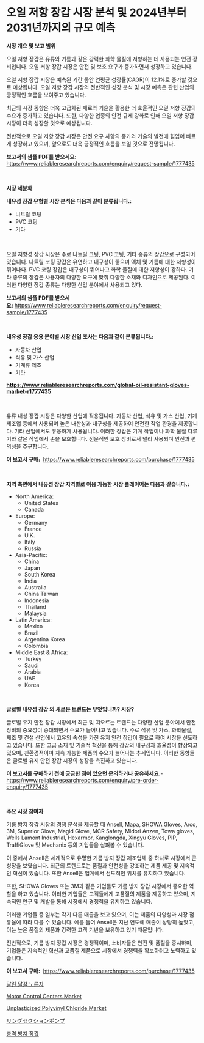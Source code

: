 <p><h1>오일 저항 장갑 시장 분석 및 2024년부터 2031년까지의 규모 예측</h1></p><p><strong>시장 개요 및 보고 범위</strong></p>
<p><p>오일 저항 장갑은 유류와 기름과 같은 강력한 화학 물질에 저항하는 데 사용되는 안전 장비입니다. 오일 저항 장갑 시장은 안전 및 보호 요구가 증가하면서 성장하고 있습니다. </p><p>오일 저항 장갑 시장은 예측된 기간 동안 연평균 성장률(CAGR)이 12.1%로 증가할 것으로 예상됩니다. 오일 저항 장갑 시장의 전반적인 성장 분석 및 시장 예측은 관련 산업의 긍정적인 흐름을 보여주고 있습니다. </p><p>최근의 시장 동향은 더욱 고급화된 재료와 기술을 활용한 더 효율적인 오일 저항 장갑의 수요가 증가하고 있습니다. 또한, 다양한 업종의 안전 규제 강화로 인해 오일 저항 장갑 시장이 더욱 성장할 것으로 예상됩니다.</p><p>전반적으로 오일 저항 장갑 시장은 안전 요구 사항의 증가와 기술의 발전에 힘입어 빠르게 성장하고 있으며, 앞으로도 더욱 긍정적인 흐름을 보일 것으로 전망됩니다.</p></p>
<p><strong>보고서의 샘플 PDF를 받으세요:</strong> <a href="https://www.reliableresearchreports.com/enquiry/request-sample/1777435">https://www.reliableresearchreports.com/enquiry/request-sample/1777435</a></p>
<p>&nbsp;</p>
<p><strong>시장 세분화</strong></p>
<p><strong>내유성 장갑 유형별 시장 분석은 다음과 같이 분류됩니다.:</strong></p>
<p><ul><li>니트릴 코팅</li><li>PVC 코팅</li><li>기타</li></ul></p>
<p>&nbsp;</p>
<p><p>오일 저항성 장갑 시장은 주로 나트릴 코팅, PVC 코팅, 기타 종류의 장갑으로 구성되어 있습니다. 나트릴 코팅 장갑은 유연하고 내구성이 좋으며 액체 및 기름에 대한 저항성이 뛰어나다. PVC 코팅 장갑은 내구성이 뛰어나고 화학 물질에 대한 저항성이 강하다. 기타 종류의 장갑은 사용자의 다양한 요구에 맞춰 다양한 소재와 디자인으로 제공된다. 이러한 다양한 장갑 종류는 다양한 산업 분야에서 사용되고 있다.</p></p>
<p><strong>보고서의 샘플 PDF를 받으세요:</strong>&nbsp;<a href="https://www.reliableresearchreports.com/enquiry/request-sample/1777435">https://www.reliableresearchreports.com/enquiry/request-sample/1777435</a></p>
<p>&nbsp;</p>
<p><strong> 내유성 장갑 응용 분야별 시장 산업 조사는 다음과 같이 분류됩니다.:</strong></p>
<p><ul><li>자동차 산업</li><li>석유 및 가스 산업</li><li>기계류 제조</li><li>기타</li></ul></p>
<p><strong><a href="https://www.reliableresearchreports.com/global-oil-resistant-gloves-market-r1777435">https://www.reliableresearchreports.com/global-oil-resistant-gloves-market-r1777435</a></strong></p>
<p>&nbsp;</p>
<p><p>유류 내성 장갑 시장은 다양한 산업에 적용됩니다. 자동차 산업, 석유 및 가스 산업, 기계 제조업 등에서 사용되며 높은 내산성과 내구성을 제공하여 안전한 작업 환경을 제공합니다. 기타 산업에서도 유용하게 사용됩니다. 이러한 장갑은 기계 작업이나 화학 물질 다루기와 같은 작업에서 손을 보호합니다. 전문적인 보호 장비로서 널리 사용되며 안전과 편의성을 추구합니다.</p></p>
<p><strong>이 보고서 구매:</strong>&nbsp; <a href="https://www.reliableresearchreports.com/purchase/1777435">https://www.reliableresearchreports.com/purchase/1777435</a></p>
<p>&nbsp;</p>
<p><strong>지역 측면에서 내유성 장갑 지역별로 이용 가능한 시장 플레이어는 다음과 같습니다.:</strong></p>
<p><ul>
    <li>
        North America:
        <ul>
            <li>United States</li>
            <li>Canada</li>
        </ul>
    </li>
    <li>
        Europe:
        <ul>
            <li>Germany</li>
            <li>France</li>
            <li>U.K.</li>
            <li>Italy</li>
            <li>Russia</li>
        </ul>
    </li>
    <li>
        Asia-Pacific:
        <ul>
            <li>China</li>
            <li>Japan</li>
            <li>South Korea</li>
            <li>India</li>
            <li>Australia</li>
            <li>China Taiwan</li>
            <li>Indonesia</li>
            <li>Thailand</li>
            <li>Malaysia</li>
        </ul>
    </li>
    <li>
        Latin America:
        <ul>
            <li>Mexico</li>
            <li>Brazil</li>
            <li>Argentina Korea</li>
            <li>Colombia</li>
        </ul>
    </li>
    <li>
        Middle East & Africa:
        <ul>
            <li>Turkey</li>
            <li>Saudi</li>
            <li>Arabia</li>
            <li>UAE</li>
            <li>Korea</li>
        </ul>
    </li>
    </ul></p>
<p>&nbsp;</p>
<p><strong>글로벌 내유성 장갑 의 새로운 트렌드는 무엇입니까? 시장?</strong></p>
<p><p>글로벌 유지 안전 장갑 시장에서 최근 및 떠오르는 트렌드는 다양한 산업 분야에서 안전 장비의 중요성이 증대되면서 수요가 늘어나고 있습니다. 주로 석유 및 가스, 화학물질, 제조 및 건설 산업에서 고유의 속성을 가진 유지 안전 장갑이 필요로 하여 시장을 선도하고 있습니다. 또한 고급 소재 및 기술적 혁신을 통해 장갑의 내구성과 효율성이 향상되고 있으며, 친환경적이며 지속 가능한 제품의 수요가 늘어나는 추세입니다. 이러한 동향들은 글로벌 유지 안전 장갑 시장의 성장을 촉진하고 있습니다.</p></p>
<p><strong>이 보고서를 구매하기 전에 궁금한 점이 있으면 문의하거나 공유하세요.</strong>- <a href="https://www.reliableresearchreports.com/enquiry/pre-order-enquiry/1777435">https://www.reliableresearchreports.com/enquiry/pre-order-enquiry/1777435</a></p>
<p>&nbsp;</p>
<p><strong>주요 시장 참여자</strong></p>
<p><p>기름 방지 장갑 시장의 경쟁 분석을 제공할 때 Ansell, Mapa, SHOWA Gloves, Arco, 3M, Superior Glove, Magid Glove, MCR Safety, Midori Anzen, Towa gloves, Wells Lamont Industrial, Hexarmor, Kanglongda, Xingyu Gloves, PIP, TraffiGlove 및 Mechanix 등의 기업들을 살펴볼 수 있습니다. </p><p>이 중에서 Ansell은 세계적으로 유명한 기름 방지 장갑 제조업체 중 하나로 시장에서 큰 성장을 보였습니다. 최근의 트렌드로는 품질과 안전성을 강조하는 제품 제공 및 지속적인 혁신이 있습니다. 또한 Ansell은 업계에서 선도적인 위치를 유지하고 있습니다.</p><p>또한, SHOWA Gloves 또는 3M과 같은 기업들도 기름 방지 장갑 시장에서 중요한 역할을 하고 있습니다. 이러한 기업들은 고객들에게 고품질의 제품을 제공하고 있으며, 지속적인 연구 및 개발을 통해 시장에서 경쟁력을 유지하고 있습니다.</p><p>이러한 기업들 중 일부는 각기 다른 매출을 보고 있으며, 이는 제품의 다양성과 시장 점유율에 따라 다를 수 있습니다. 예를 들어 Ansell은 지난 연도에 매출이 상당히 높았고, 이는 높은 품질의 제품과 강력한 고객 기반을 보유하고 있기 때문입니다.</p><p>전반적으로, 기름 방지 장갑 시장은 경쟁적이며, 소비자들은 안전 및 품질을 중시하며, 기업들은 지속적인 혁신과 고품질 제품으로 시장에서 경쟁력을 확보하려고 노력하고 있습니다.</p></p>
<p><strong>이 보고서 구매:</strong>&nbsp;&nbsp;<a href="https://www.reliableresearchreports.com/purchase/1777435">https://www.reliableresearchreports.com/purchase/1777435</a></p>
<p><p><a href="https://medium.com/@vallieemard2023/%EA%B1%B4%EC%A1%B0%EB%90%9C-%EA%B3%84%EB%9E%80-%EB%85%B8%EB%A5%B8%EC%9E%90-%EC%8B%9C%EC%9E%A5%EC%9D%80-%EC%8B%9C%EC%9E%A5-%EC%A0%90%EC%9C%A0%EC%9C%A8-%EC%8B%9C%EC%9E%A5-%EB%8F%99%ED%96%A5-%EB%B0%8F-%EC%8B%9C%EC%9E%A5-%EC%84%B1%EC%9E%A5%EC%97%90-%EB%8C%80%ED%95%9C-%EC%A0%95%EB%B3%B4%EB%A5%BC-%EC%A0%9C%EA%B3%B5%ED%95%A9%EB%8B%88%EB%8B%A4-53b5e39a0c15">말린 달걀 노른자</a></p><p><a href="https://github.com/bmorecock/Market-Research-Report-List-2/blob/main/motor-control-centers-market.md">Motor Control Centers Market</a></p><p><a href="https://issuu.com/reportprime-2/docs/unplasticized-polyvinyl-chloride-market-size-2030.">Unplasticized Polyvinyl Chloride Market</a></p><p><a href="https://github.com/LeanneBruen2023/Market-Research-Report-List-1/blob/main/648796528583.md">リングセクションポンプ</a></p><p><a href="https://github.com/Skyleitney456456/Market-Research-Report-List-1/blob/main/716335126117.md">충격 방지 장갑</a></p></p>